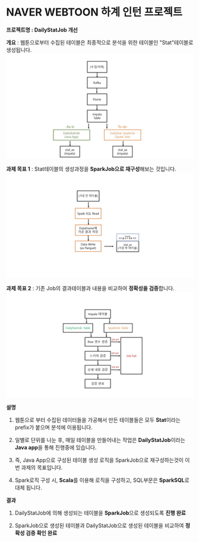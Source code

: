 # NAVER WEBTOON 하계 인턴 프로젝트

**프로젝트명 : DailyStatJob 개선**

**개요** : 웹툰으로부터 수집된 테이블은 최종적으로 분석을 위한 테이블인 "Stat"테이블로 생성됩니다.
![TotalOverview](https://github.com/KimHyungkeun/NW_Intern_Project/blob/main/Pictures/TotalOverview.jpg)

**과제 목표 1** :  Stat테이블의 생성과정을 **SparkJob으로 재구성**해보는 것입니다.
![MakeTableOverview](https://github.com/KimHyungkeun/NW_Intern_Project/blob/main/Pictures/MakeTableOverview.jpg)

**과제 목표 2** :  기존 Job의 결과테이블과 내용을 비교하여 **정확성을 검증**합니다. 
![CheckTableOverview](https://github.com/KimHyungkeun/NW_Intern_Project/blob/main/Pictures/CheckTableOverview.jpg)

**설명**

1) 웹툰으로 부터 수집된 데이터들을 가공해서 만든 테이블들은 모두 **Stat**이라는 prefix가 붙으며 분석에 이용됩니다.

2) 일별로 단위를 나눈 후, 매일 테이블을 만들어내는 작업은 **DailyStatJob**이라는 **Java app**을 통해 진행중에 있습니다. 

3) 즉, Java App으로 구성된 테이블 생성 로직을 SparkJob으로 재구성하는것이 이번 과제의 목표입니다.

4) Spark로직 구성 시, **Scala**를 이용해 로직을 구성하고, SQL부문은 **SparkSQL**로 대체 됩니다.

**결과**

1) DailyStatJob에 의해 생성되는 테이블을 **SparkJob**으로 생성되도록 **진행 완료**

2) SparkJob으로 생성된 테이블과 DailyStatJob으로 생성된 테이블을 비교하여 **정확성 검증 확인 완료**

